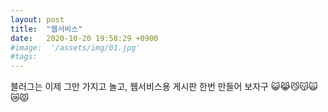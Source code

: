```yaml
---
layout: post
title:  "웹서비스"
date:   2020-10-20 19:58:29 +0900
#image:  '/assets/img/01.jpg'
#tags:   
---
```


블러그는 이제 그만 가지고 놀고,
웹서비스용 게시판 한번 만들어 보자구
😺😹😼😽🙀😿😾
